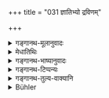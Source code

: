 +++
title = "031 ज्ञातिभ्यो द्रविणम्"

+++

<details><summary>गङ्गानथ-मूलानुवादः</summary>

When one carries away the maiden, after having given, of his own will, as much wealth as the (he?) can to the kinsmen, as well as to the bride herself, this is called the “Āsura” form.—(31).
</details>

<details><summary>मेधातिथिः</summary>

**ज्ञातिभ्यः** कन्याया एव पित्रादिभ्यः **कन्यायै च** स्त्रीधनं **दत्वा कन्याया आप्रदानम्** आनयनम् **आसुरो** विवाहः । **स्वाच्छन्द्यात्** स्वेच्छातः, न शास्त्रत इत्य् आर्षाद् भेदम् आह । तत्र हि शास्त्रं नियामकम् अस्ति "एकं गोमिथुनम्" इति । इह तु कन्याया रूपसौभाग्यादिगुणापेक्षं छन्दः ॥ ३.३१ ॥
</details>

<details><summary>गङ्गानथ-भाष्यानुवादः</summary>

‘*Kinsmen*.’—the father and other relations of the bride.

‘*As* *well as to the bride*;’—*i.e*., by way of ‘dowry.’

The compound ‘*Kanyāpradāna*’ is to be expounded as ‘*Kanyāyāḥ āpradānam*’—the meaning being ‘the carrying away of the maiden.’ This constitutes the ‘*Āsura*’ form of marriage.

*Of his own will*;—*i.e*., in any manner he may chose; not according to
rules laid down in the scriptures. This is what distinguishes this from the ‘*Ārṣa*’ form. In the latter, the scripture restricts the gift to ‘a cow and a bull’ only; while in the present case, the ‘*wish*’ of the giver shall depend upon the beauty, the character and such other qualities of the bride.—(31).
</details>

<details><summary>गङ्गानथ-टिप्पन्यः</summary>

This verse is quoted in *Vīramitrodaya* (Saṃskāra, p. 852), where it
explains ‘*Āpradānam*’ as *ādānam grahaṇamiti yāvat*, *i.e*.,
‘taking’;—and ‘*Svācchandyāt*’ as ‘of his own free will, not in
obedience to the wish of the bride’s father,’ his right over her having
been created by purchase.

*Smṛtitattva* (I, p. 593) quotes the verse and refers to Kullūka Bhaṭṭa
as explaining ‘*āpradānam*’ as ‘taking of the girl’; and it explains
‘*svācchandyāt*’ as ‘by his own will.’

It is quoted in *Hemādri* (Dana, p. 685);—and in *Smṛticandrikā*
(Saṃskāra, p. 229), which explains ‘*āpradānam*’ as ‘*ādānam*’,
‘taking’, and ‘*svācchandyāt*’ as ‘at one’s will’, irrespectively of the
willingness or otherwise of the gill, thus differing from the
‘*Gāndharva*’ in which both are willing.
</details>

<details><summary>गङ्गानथ-तुल्य-वाक्यानि</summary>

*Gautama* (4. 11).—‘When the acquiescence of the bride’s guardians is
secured by means of wealth, it is the Āsura form.’

*Baudhāyana* (1.11.7).—‘It is the Āsura which is performed after
satisfying with wealth (the girl and her guardians).’

*Āpastamba-Dharmasūtra* (2.12.1).—‘When one takes away the bride after
having given as much wealth as he can, it is the Āsura form.’

*Vaśiṣṭha* (1.35).—‘When one obtains a girl who has been purchased with
wealth after staking, it is the Mānuṣa form.’ \[Manuṣa is another name
for ‘Āsura,’ says the Vīramitrodaya Saṃskāra, p. 853.\]

*Viṣṇu* (24.24).—‘Marriage by purchase is Āsura.’

*Yājñavalkya* (1.61).—‘The Āsura is that which is brought about by the
acceptance of wealth.’

*Āśvalāyana-Gṛhyasūtra* (16.1.6.).—‘When one marries a girl after having
satisfied her with wealth, it is the Āsura form.’

*Paiṭhīnasi* (Vīramitrodaya-Saṃskāra, p. 853).—‘When the parents give
away the girl, selling her for a fee, it is ṭhe Āsura form.’

*Hārīta*. (Do.).—‘When the girl is given away to a man who is suspected,
by other people, of hypocrisy and deceit,—it is the Āsura form.’
</details>

<details><summary>Bühler</summary>

031	When (the bridegroom) receives a maiden, after having given as much wealth as he can afford, to the kinsmen and to the bride herself, according to his own will, that is called the Asura rite.
</details>
